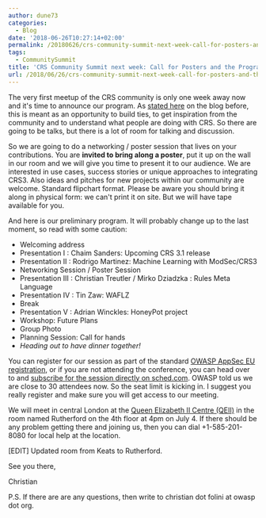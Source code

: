 ```yaml
---
author: dune73
categories:
  - Blog
date: '2018-06-26T10:27:14+02:00'
permalink: /20180626/crs-community-summit-next-week-call-for-posters-and-the-program-is-ready/
tags:
  - CommunitySummit
title: 'CRS Community Summit next week: Call for Posters and the Program is Ready'
url: /2018/06/26/crs-community-summit-next-week-call-for-posters-and-the-program-is-ready/
---
```



The very first meetup of the CRS community is only one week away now and it's time to announce our program. As [stated here](https://coreruleset.org/20180320/save-the-date-crs-community-summit-on-july-4-2018/) on the blog before, this is meant as an opportunity to build ties, to get inspiration from the community and to understand what people are doing with CRS. So there are going to be talks, but there is a lot of room for talking and discussion.

So we are going to do a networking / poster session that lives on your contributions. You are **invited to bring along a poster**, put it up on the wall in our room and we will give you time to present it to our audience. We are interested in use cases, success stories or unique approaches to integrating CRS3. Also ideas and pitches for new projects within our community are welcome. Standard flipchart format. Please be aware you should bring it along in physical form: we can't print it on site. But we will have tape available for you.

And here is our preliminary program. It will probably change up to the last moment, so read with some caution:

- Welcoming address
- Presentation I : Chaim Sanders: Upcoming CRS 3.1 release
- Presentation II : Rodrigo Martinez: Machine Learning with ModSec/CRS3
- Networking Session / Poster Session
- Presentation III : Christian Treutler / Mirko Dziadzka : Rules Meta Language
- Presentation IV : Tin Zaw: WAFLZ
- Break
- Presentation V : Adrian Winckles: HoneyPot project
- Workshop: Future Plans
- Group Photo
- Planning Session: Call for hands
- *Heading out to have dinner together!*

You can register for our session as part of the standard [OWASP AppSec EU registration](https://2018.appsec.eu/), or if you are not attending the conference, you can head over to and [subscribe for the session directly on sched.com](https://appseceurope2018a.sched.com/event/ExsQ/modsec-crs-community-summit). OWASP told us we are close to 30 attendees now. So the seat limit is kicking in. I suggest you really register and make sure you will get access to our meeting.

We will meet in central London at the [Queen Elizabeth II Centre (QEII)](https://qeiicentre.london) in the room named Rutherford on the 4th floor at 4pm on July 4. If there should be any problem getting there and joining us, then you can dial +1-585-201-8080 for local help at the location.

\[EDIT\] Updated room from Keats to Rutherford.

See you there,

Christian

P.S. If there are are any questions, then write to christian dot folini at owasp dot org.
